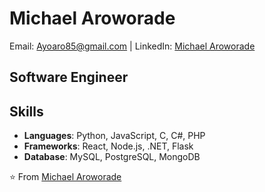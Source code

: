 # Michael Aroworade
Email: [Ayoaro85@gmail.com](mailto:michael@example.com) | LinkedIn: [Michael Aroworade](www.linkedin.com/in/michael-aroworade-60411b145)
## Software Engineer

<!-- ![Profile Image](https://drive.google.com/drive/folders/17mIESmaGaY-XlqmSyyWPVrCQrR7mOr70) -->

## Skills
- **Languages**: Python, JavaScript, C, C#, PHP
- **Frameworks**: React, Node.js, .NET, Flask
- **Database**: MySQL, PostgreSQL, MongoDB



⭐️ From [Michael Aroworade](https://github.com/Mikearoworade)
<!--
**mikearoworade/mikearoworade** is a ✨ _special_ ✨ repository because its `README.md` (this file) appears on your GitHub profile.

Here are some ideas to get you started:

- 🔭 I’m currently working on ...
- 🌱 I’m currently learning ...
- 👯 I’m looking to collaborate on ...
- 🤔 I’m looking for help with ...
- 💬 Ask me about ...
- 📫 How to reach me: ...
- 😄 Pronouns: ...
- ⚡ Fun fact: ...
-->
